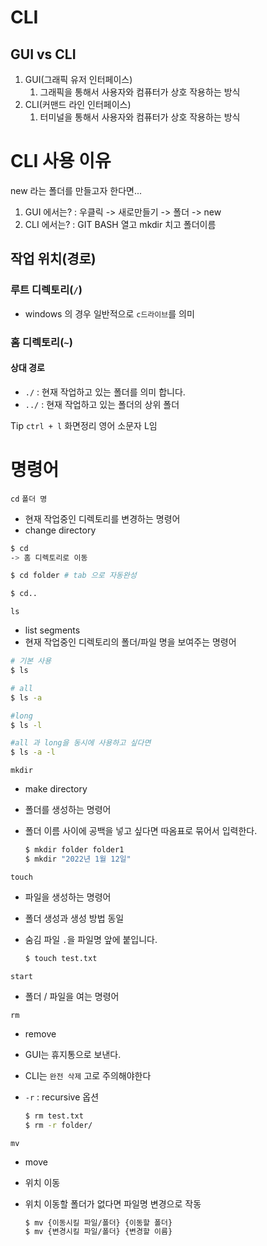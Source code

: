 # CLI

## GUI vs CLI

1. GUI(그래픽 유저 인터페이스)
   1. 그래픽을 통해서 사용자와 컴퓨터가 상호 작용하는 방식
2. CLI(커맨드 라인 인터페이스)
   1. 터미널을 통해서 사용자와 컴퓨터가 상호 작용하는 방식



# CLI 사용 이유

new 라는 폴더를 만들고자 한다면...

1. GUI 에서는? : 우클릭 -> 새로만들기 -> 폴더 -> new
2. CLI 에서는? :  GIT BASH 열고 mkdir 치고 폴더이름



## 작업 위치(경로)

 ### 루트 디렉토리(`/`)

- windows 의 경우 일반적으로 `c드라이브`를 의미

### 홈 디렉토리(`~`)

#### 상대 경로

- `./` : 현재 작업하고 있는 폴더를 의미 합니다.
- `../` : 현재 작업하고 있는 폴더의 상위 폴더



Tip `ctrl + l` 화면정리 영어 소문자 L임



# 명령어

`cd` `폴더 명` 

- 현재 작업중인 디렉토리를 변경하는 명령어
- change directory

```bash
$ cd
-> 홈 디렉토리로 이동

$ cd folder # tab 으로 자동완성

$ cd..
```

 



`ls`

- list segments
- 현재 작업중인 디렉토리의 폴더/파일 명을 보여주는 명령어

```bash
# 기본 사용
$ ls

# all
$ ls -a

#long
$ ls -l

#all 과 long을 동시에 사용하고 싶다면
$ ls -a -l
```





`mkdir`

- make directory

- 폴더를 생성하는 명령어

- 폴더 이름 사이에 공백을 넣고 싶다면 따옴표로 묶어서 입력한다.

  ```bash
  $ mkdir folder folder1 
  $ mkdir "2022년 1월 12일"
  ```



`touch`

- 파일을 생성하는 명령어

- 폴더 생성과 생성 방법 동일

- 숨김 파일 `.`을 파일명 앞에 붙입니다.

  ``` bash
  $ touch test.txt
  ```

  

`start` 

- 폴더 / 파일을 여는 명령어



`rm`

- remove

- GUI는 휴지통으로 보낸다.

- CLI는 `완전 삭제` 고로 주의해야한다

- `-r` : recursive 옵션

  ```bash
  $ rm test.txt
  $ rm -r folder/
  ```

  

`mv`

- move

- 위치 이동

- 위치 이동할 폴더가 없다면 파일명 변경으로 작동

  ```bash
  $ mv {이동시킬 파일/폴더} {이동할 폴더}
  $ mv {변경시킬 파일/폴더} {변경할 이름}
  
  ```

  